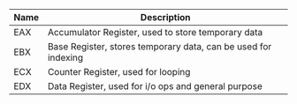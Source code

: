 
| Name | Description                                                    |
| ---- | -------------------------------------------------------------- |
| EAX  | Accumulator Register, used to store temporary data             |
| EBX  | Base Register, stores temporary data, can be used for indexing |
| ECX  | Counter Register, used for looping                             |
| EDX  | Data  Register, used for i/o ops and general purpose           |